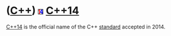 # ([C++](Cpp.md)) ![C++14](PicCpp14.png) [C++14](Cpp14.md)

[C++14](Cpp14.md) is the official name of the C++ [standard](CppStandard.md) accepted in 2014. 
